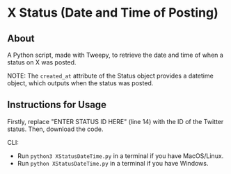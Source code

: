 # X Status (Date and Time of Posting)

## About

A Python script, made with Tweepy, to retrieve the date and time of when a status on X was posted.

NOTE: The `created_at` attribute of the Status object provides a datetime object, which outputs when the status was posted.

## Instructions for Usage

Firstly, replace "ENTER STATUS ID HERE" (line 14) with the ID of the Twitter status. Then, download the code.

CLI:

- Run `python3 XStatusDateTime.py` in a terminal if you have MacOS/Linux.
- Run `python XStatusDateTime.py` in a terminal if you have Windows.
